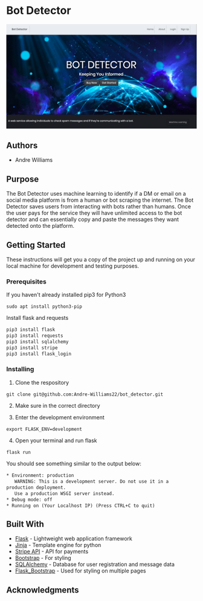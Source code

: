 # Bot Detector

![Gif Site](static/img/bot-screen.png)

## Authors

* Andre Williams 

## Purpose

The Bot Detector uses machine learning to identify if a DM or email on a social media platform is from a human or bot scraping the internet. The Bot Detector saves users from interacting with bots rather than humans. Once the user pays for the service they will have unlimited access to the bot detector and can essentially copy and paste the messages they want detected onto the platform.


## Getting Started

These instructions will get you a copy of the project up and running on your local machine for development and testing purposes.

### Prerequisites
If you haven't already installed pip3 for Python3
```
sudo apt install python3-pip
```
Install flask and requests
```
pip3 install flask
pip3 install requests
pip3 install sqlalchemy
pip3 install stripe
pip3 install flask_login
```

### Installing

1. Clone the respository
```
git clone git@github.com:Andre-Williams22/bot_detector.git
```
2. Make sure in the correct directory

3. Enter the development environment
```
export FLASK_ENV=development 
```
4. Open your terminal and run flask
```
flask run
```
You should see something similar to the output below:
```
* Environment: production
   WARNING: This is a development server. Do not use it in a production deployment.
   Use a production WSGI server instead.
* Debug mode: off
* Running on (Your Localhost IP) (Press CTRL+C to quit)
```

## Built With

* [Flask](https://palletsprojects.com/p/flask/) - Lightweight web application framework
* [Jinja](https://palletsprojects.com/p/jinja/) - Template engine for python
* [Stripe API](https://tenor.com/gifapi) - API for payments 
* [Bootstrap](https://getbootstrap.com/) - For styling
* [SQLAlchemy](https://docs.sqlalchemy.org/en/13/dialects/sqlite.html) - Database for user registration and message data
* [Flask_Bootstrap](https://pythonhosted.org/Flask-Bootstrap/) - Used for styling on multiple pages

## Acknowledgments



